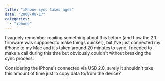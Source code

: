```yaml
---
title: "iPhone sync takes ages"
date: "2008-08-17"
categories: 
  - "iphone"
---
```


I vaguely remember reading something about this before (and how the 2.1 firmware was supposed to make things quicker), but I've just connected my iPhone to my Mac and it's taken around 20 minutes to sync. I needed to make a call during this time but obviously couldn't without breaking the sync process.

Considering the iPhone's connected via USB 2.0, surely it shouldn't take this amount of time just to copy data to/from the device?

